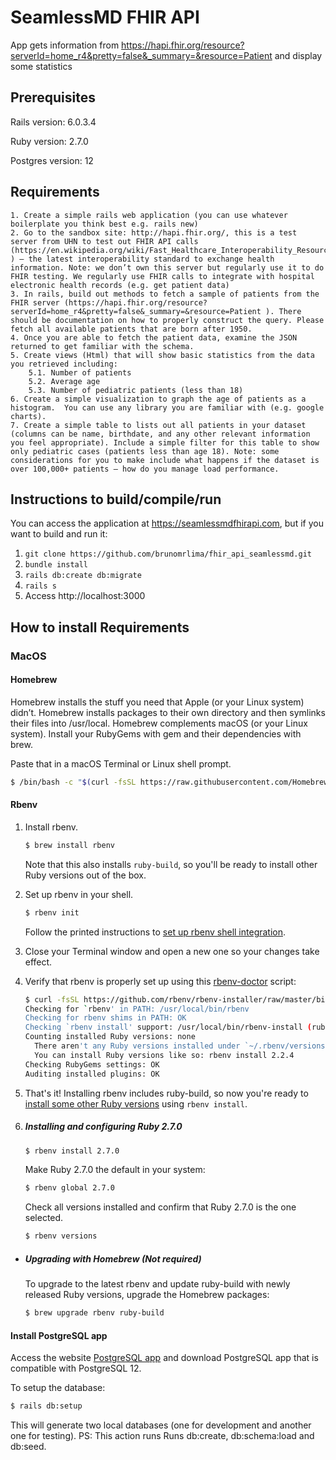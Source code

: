 # SeamlessMD FHIR API

App gets information from https://hapi.fhir.org/resource?serverId=home_r4&pretty=false&_summary=&resource=Patient and 
display some statistics 

## Prerequisites
Rails version: 6.0.3.4

Ruby version: 2.7.0

Postgres version: 12

## Requirements

    1. Create a simple rails web application (you can use whatever boilerplate you think best e.g. rails new)
    2. Go to the sandbox site: http://hapi.fhir.org/, this is a test server from UHN to test out FHIR API calls (https://en.wikipedia.org/wiki/Fast_Healthcare_Interoperability_Resources ) – the latest interoperability standard to exchange health information. Note: we don’t own this server but regularly use it to do FHIR testing. We regularly use FHIR calls to integrate with hospital electronic health records (e.g. get patient data)
    3. In rails, build out methods to fetch a sample of patients from the FHIR server (https://hapi.fhir.org/resource?serverId=home_r4&pretty=false&_summary=&resource=Patient ). There should be documentation on how to properly construct the query. Please fetch all available patients that are born after 1950.
    4. Once you are able to fetch the patient data, examine the JSON returned to get familiar with the schema.
    5. Create views (Html) that will show basic statistics from the data you retrieved including:
        5.1. Number of patients
        5.2. Average age
        5.3. Number of pediatric patients (less than 18)
    6. Create a simple visualization to graph the age of patients as a histogram.  You can use any library you are familiar with (e.g. google charts).
    7. Create a simple table to lists out all patients in your dataset (columns can be name, birthdate, and any other relevant information you feel appropriate). Include a simple filter for this table to show only pediatric cases (patients less than age 18). Note: some considerations for you to make include what happens if the dataset is over 100,000+ patients – how do you manage load performance.

## Instructions to build/compile/run
You can access the application at https://seamlessmdfhirapi.com, but if you want to build and run it:
1. `git clone https://github.com/brunomrlima/fhir_api_seamlessmd.git`
2. `bundle install`
3. `rails db:create db:migrate`
4. `rails s`
5. Access http://localhost:3000 

## How to install Requirements
### MacOS
#### Homebrew
Homebrew installs the stuff you need that Apple (or your Linux system) didn’t.
Homebrew installs packages to their own directory and then symlinks their files into /usr/local.
Homebrew complements macOS (or your Linux system). Install your RubyGems with gem and their dependencies with brew.

Paste that in a macOS Terminal or Linux shell prompt.
```bash
$ /bin/bash -c "$(curl -fsSL https://raw.githubusercontent.com/Homebrew/install/master/install.sh)"
```

#### Rbenv

1. Install rbenv.

    ~~~ sh
    $ brew install rbenv
    ~~~

   Note that this also installs `ruby-build`, so you'll be ready to
   install other Ruby versions out of the box.

2. Set up rbenv in your shell.

    ~~~ sh
    $ rbenv init
    ~~~

   Follow the printed instructions to [set up rbenv shell integration](#how-rbenv-hooks-into-your-shell).

3. Close your Terminal window and open a new one so your changes take
   effect.

4. Verify that rbenv is properly set up using this
   [rbenv-doctor](https://github.com/rbenv/rbenv-installer/blob/master/bin/rbenv-doctor) script:

    ~~~ sh
    $ curl -fsSL https://github.com/rbenv/rbenv-installer/raw/master/bin/rbenv-doctor | bash
    Checking for `rbenv' in PATH: /usr/local/bin/rbenv
    Checking for rbenv shims in PATH: OK
    Checking `rbenv install' support: /usr/local/bin/rbenv-install (ruby-build 20170523)
    Counting installed Ruby versions: none
      There aren't any Ruby versions installed under `~/.rbenv/versions'.
      You can install Ruby versions like so: rbenv install 2.2.4
    Checking RubyGems settings: OK
    Auditing installed plugins: OK
    ~~~

5. That's it! Installing rbenv includes ruby-build, so now you're ready to
   [install some other Ruby versions](#installing-ruby-versions) using
   `rbenv install`.
   
6. ##### Installing and configuring Ruby 2.7.0
   ```bash
   $ rbenv install 2.7.0
   ```
   Make Ruby 2.7.0 the default in your system:
   ```bash
   $ rbenv global 2.7.0
   ```
   Check all versions installed and confirm that Ruby 2.7.0 is the one selected.
   ```bash
   $ rbenv versions
   ``` 
   

   
* ##### Upgrading with Homebrew (Not required)
   
   To upgrade to the latest rbenv and update ruby-build with newly released
   Ruby versions, upgrade the Homebrew packages:
   
   ~~~ sh
   $ brew upgrade rbenv ruby-build
   ~~~


#### Install PostgreSQL app

Access the website [PostgreSQL app](https://postgresapp.com/) and download PostgreSQL app that is compatible with PostgreSQL 12.

To setup the database:

```bash
$ rails db:setup
```

This will generate two local databases (one for development and another one for testing).
PS: This action runs Runs db:create, db:schema:load and db:seed.
